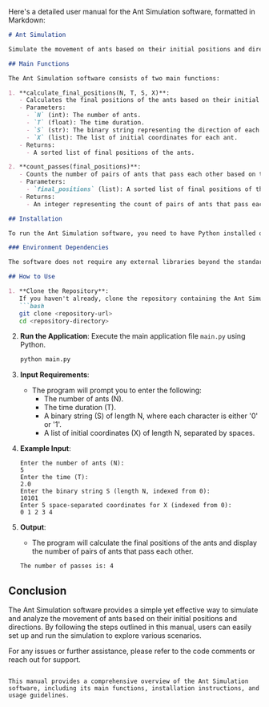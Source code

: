 Here's a detailed user manual for the Ant Simulation software, formatted in Markdown:

```markdown
# Ant Simulation

Simulate the movement of ants based on their initial positions and directions over a specified time.

## Main Functions

The Ant Simulation software consists of two main functions:

1. **calculate_final_positions(N, T, S, X)**:
   - Calculates the final positions of the ants based on their initial positions and directions.
   - Parameters:
     - `N` (int): The number of ants.
     - `T` (float): The time duration.
     - `S` (str): The binary string representing the direction of each ant ('0' for left, '1' for right).
     - `X` (list): The list of initial coordinates for each ant.
   - Returns:
     - A sorted list of final positions of the ants.

2. **count_passes(final_positions)**:
   - Counts the number of pairs of ants that pass each other based on their final positions.
   - Parameters:
     - `final_positions` (list): A sorted list of final positions of the ants.
   - Returns:
     - An integer representing the count of pairs of ants that pass each other.

## Installation

To run the Ant Simulation software, you need to have Python installed on your machine. You can download it from [python.org](https://www.python.org/downloads/).

### Environment Dependencies

The software does not require any external libraries beyond the standard Python library. Ensure you have Python 3.x installed.

## How to Use

1. **Clone the Repository**:
   If you haven't already, clone the repository containing the Ant Simulation code.
   ```bash
   git clone <repository-url>
   cd <repository-directory>
   ```

2. **Run the Application**:
   Execute the main application file `main.py` using Python.
   ```bash
   python main.py
   ```

3. **Input Requirements**:
   - The program will prompt you to enter the following:
     - The number of ants (N).
     - The time duration (T).
     - A binary string (S) of length N, where each character is either '0' or '1'.
     - A list of initial coordinates (X) of length N, separated by spaces.

4. **Example Input**:
   ```
   Enter the number of ants (N):
   5
   Enter the time (T):
   2.0
   Enter the binary string S (length N, indexed from 0):
   10101
   Enter 5 space-separated coordinates for X (indexed from 0):
   0 1 2 3 4
   ```

5. **Output**:
   - The program will calculate the final positions of the ants and display the number of pairs of ants that pass each other.
   ```
   The number of passes is: 4
   ```

## Conclusion

The Ant Simulation software provides a simple yet effective way to simulate and analyze the movement of ants based on their initial positions and directions. By following the steps outlined in this manual, users can easily set up and run the simulation to explore various scenarios.

For any issues or further assistance, please refer to the code comments or reach out for support.
```

This manual provides a comprehensive overview of the Ant Simulation software, including its main functions, installation instructions, and usage guidelines.